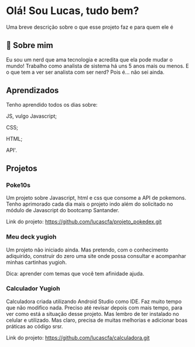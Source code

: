 
# Olá! Sou Lucas, tudo bem?

Uma breve descrição sobre o que esse projeto faz e para quem ele é


## 🚀 Sobre mim
Eu sou um nerd que ama tecnologia e acredita que ela pode mudar o mundo! Trabalho como analista de sistema há uns 5 anos mais ou menos. E o que tem a ver ser analista com ser nerd? Pois é... não sei ainda.








## Aprendizados


Tenho aprendido todos os dias sobre:

JS, vulgo Javascript;

CSS;

HTML;

API'.


## Projetos

### Poke10s
 Um projeto sobre Javascript, html e css que consome a API de pokemons. Tenho aprimorado cada dia mais o projeto indo além do solicitado no módulo de Javascript do bootcamp Santander.

 Link do projeto: https://github.com/lucascfa/projeto_pokedex.git

 ### Meu deck yugioh
 Um projeto não iniciado ainda. Mas pretendo, com o conhecimento adiquirido, construir do zero uma site onde possa consultar e acompanhar minhas cartinhas yugioh. 

 Dica: aprender com temas que você tem afinidade ajuda.

### Calculador Yugioh
Calculadora criada utilizando Android Studio como IDE. Faz muito tempo que não modifico nada. Preciso até revisar depois com mais tempo, para ver como está a situação desse projeto. Mas lembro de ter instalado no celular e utilizado. Mas claro, precisa de muitas melhorias e adicionar boas práticas ao código srsr.

Link do projeto: https://github.com/lucascfa/calculadora.git
